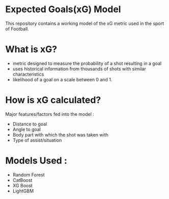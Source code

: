 # Expected Goals(xG) Model
This repository contains a working model of the xG metric used in the sport of Football.

# What is xG?
- metric designed to measure the probability of a shot resulting in a goal
- uses historical information from thousands of shots with similar characteristics
- likelihood of a goal on a scale between 0 and 1.

# How is xG calculated?
Major features/factors fed into the model :
- Distance to goal
- Angle to goal
- Body part with which the shot was taken with
- Type of assist/situation

# Models Used :
- Random Forest
- CatBoost
- XG Boost
- LightGBM
